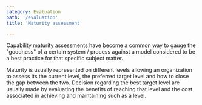 ```yaml
---
category: Evaluation
path: '/evaluation'
title: 'Maturity assessment'

---
```


Capability maturity assessments have become a common way to gauge the "goodness" of a certain system / process against
a model considered to be a best practice for that specific subject matter.

Maturity is usually represented on different levels allowing an organization to assess its the current level,
the preferred target level and how to close the gap between the two. Decision regarding the best target level are
usually made by evaluating the benefits of reaching that level and the cost associated in achieving and maintaining
such as a level.
